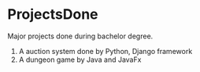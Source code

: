 # ProjectsDone
Major projects done during bachelor degree.
1. A auction system done by Python, Django framework
2. A dungeon game by Java and JavaFx
